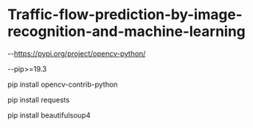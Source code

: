# Traffic-flow-prediction-by-image-recognition-and-machine-learning

--https://pypi.org/project/opencv-python/

--pip>=19.3

pip install opencv-contrib-python


pip install requests

pip install beautifulsoup4
